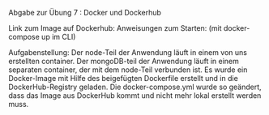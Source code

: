 Abgabe zur Übung 7 : Docker und Dockerhub

Link zum Image auf Dockerhub: 
Anweisungen zum Starten: (mit docker-compose up im CLI)

Aufgabenstellung:
Der node-Teil der Anwendung läuft in einem von uns erstellten container.
Der mongoDB-teil der Anwendung läuft in einem separaten container, der mit dem node-Teil verbunden ist.
Es wurde ein Docker-Image mit Hilfe des beigefügten Dockerfile erstellt und in die DockerHub-Registry geladen.
Die docker-compose.yml wurde so geändert, dass das Image aus DockerHub kommt und nicht mehr lokal erstellt werden muss.

